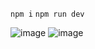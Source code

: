 ```npm i```
```npm run dev```

![image](https://github.com/arkpow1/lohX/assets/105483056/b4142e5e-ba5e-4216-8854-f94c9d1eb6d0)
![image](https://github.com/arkpow1/lohX/assets/105483056/0aeac9a5-62af-478f-aa35-5e4cd865d09e)

